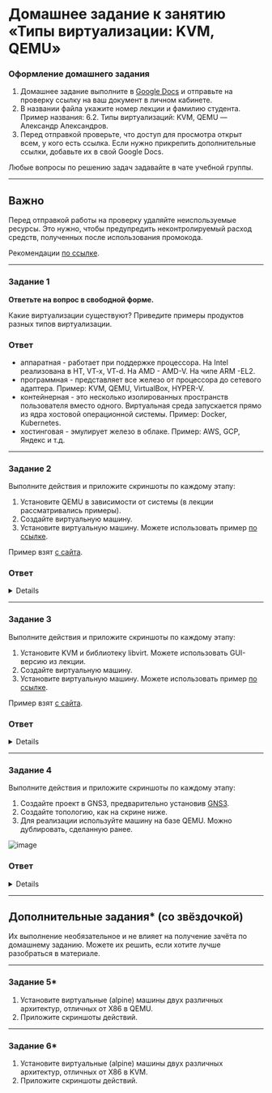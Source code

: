 # Домашнее задание к занятию «Типы виртуализации: KVM, QEMU»


### Оформление домашнего задания

1. Домашнее задание выполните в [Google Docs](https://docs.google.com/) и отправьте на проверку ссылку на ваш документ в личном кабинете.  
1. В названии файла укажите номер лекции и фамилию студента. Пример названия: 6.2. Типы виртуализаций: KVM, QEMU — Александр Александров.
1. Перед отправкой проверьте, что доступ для просмотра открыт всем, у кого есть ссылка. Если нужно прикрепить дополнительные ссылки, добавьте их в свой Google Docs.

Любые вопросы по решению задач задавайте в чате учебной группы.

 ---

## Важно

Перед отправкой работы на проверку удаляйте неиспользуемые ресурсы.
Это нужно, чтобы предупредить неконтролируемый расход средств, полученных после использования промокода.

Рекомендации [по ссылке](https://github.com/netology-code/sdvps-homeworks/tree/main/recommend).

---

### Задание 1

**Ответьте на вопрос в свободной форме.**

Какие виртуализации существуют? Приведите примеры продуктов разных типов виртуализации.

### Ответ

- аппаратная - работает при поддержке процессора. На Intel реализована в HT, VT-x, VT-d. На AMD - AMD-V. На чипе ARM -EL2.
- программная - представляет все железо от процессора до сетевого адаптера. Пример: KVM, QEMU, VirtualBox, HYPER-V.
- контейнерная - это несколько изолированных пространств пользователя вместо одного. Виртуальная среда запускается прямо из ядра хостовой операционной системы. Пример: Docker, Kubernetes.
- хостинговая - эмулирует железо в облаке. Пример: AWS, GCP, Яндекс и т.д.

---

### Задание 2 

Выполните действия и приложите скриншоты по каждому этапу:

1. Установите QEMU в зависимости от системы (в лекции рассматривались примеры).
2. Создайте виртуальную машину.
3. Установите виртуальную машину.
Можете использовать пример [по ссылке](https://dl-cdn.alpinelinux.org/alpine/v3.13/releases/x86/alpine-standard-3.13.5-x86.iso).

Пример взят [с сайта](https://alpinelinux.org). 
  
 ### Ответ

<details>

![image](https://user-images.githubusercontent.com/121082757/232006231-e2546b24-ea1b-4a83-a928-8576c85fbc59.png)

![Снимок01](https://user-images.githubusercontent.com/121082757/232006309-5e2ef576-d8b2-48a1-97d0-5c76accd98a2.PNG)

![Снимок02](https://user-images.githubusercontent.com/121082757/232006341-fd20022f-d841-46ff-bcc5-ce3885b126a5.PNG)

![Снимок03](https://user-images.githubusercontent.com/121082757/232006373-d676b01f-0736-4bd8-9e2a-9c03f99abc18.PNG)

![Снимок04](https://user-images.githubusercontent.com/121082757/232006388-62725ec6-caa5-463d-902a-5d8297b64b92.PNG)

</details>

---

### Задание 3 

Выполните действия и приложите скриншоты по каждому этапу:

1. Установите KVM и библиотеку libvirt. Можете использовать GUI-версию из лекции. 
2. Создайте виртуальную машину. 
3. Установите виртуальную машину. 
Можете использовать пример [по ссылке](https://dl-cdn.alpinelinux.org/alpine/v3.13/releases/x86/alpine-standard-3.13.5-x86.iso). 

Пример взят [с сайта](https://alpinelinux.org). 
 
  ### Ответ

<details>

![Снимок05](https://user-images.githubusercontent.com/121082757/232006730-89762231-69d1-4312-97f5-19abb8afdf3e.PNG)

</details>
 
 ---

### Задание 4

Выполните действия и приложите скриншоты по каждому этапу:

1. Создайте проект в GNS3, предварительно установив [GNS3](https://github.com/GNS3/gns3-gui/releases).
2. Создайте топологию, как на скрине ниже.
3. Для реализации используйте машину на базе QEMU. Можно дублировать, сделанную ранее. 

![image](https://user-images.githubusercontent.com/73060384/118615008-f95e9680-b7c8-11eb-9610-fc1e73d8bd70.png)

  ### Ответ

<details>

![image](https://user-images.githubusercontent.com/121082757/232007787-425ad18f-1be3-4c86-8d31-5423d56c951e.png)

  Подцеплен образ AlpineLinux, сделанный в задании №3
  
  ![image](https://user-images.githubusercontent.com/121082757/232008445-732229a4-bdb3-4107-b5b3-7712b29180e1.png)
  
</details>

---

## Дополнительные задания* (со звёздочкой)

Их выполнение необязательное и не влияет на получение зачёта по домашнему заданию. Можете их решить, если хотите лучше разобраться в материале.

 ---

### Задание 5*

1. Установите виртуальные (alpine) машины двух различных архитектур, отличных от X86 в QEMU.
1. Приложите скриншоты действий.

---

### Задание 6*

1. Установите виртуальные (alpine) машины двух различных архитектур, отличных от X86 в KVM.
1. Приложите скриншоты действий.

